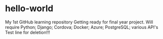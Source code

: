 # hello-world
My 1st GitHub learning repository
Getting ready for final year project.
Will require Python; Django; Cordova; Docker; Azure; PostgreSQL; various API's
Test line for deletion!!!
